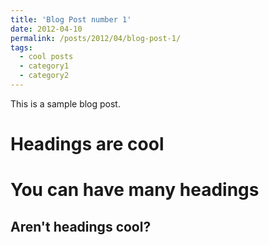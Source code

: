 ```yaml
---
title: 'Blog Post number 1'
date: 2012-04-10
permalink: /posts/2012/04/blog-post-1/
tags:
  - cool posts
  - category1
  - category2
---
```


This is a sample blog post.

Headings are cool
======

You can have many headings
======

Aren't headings cool?
------
